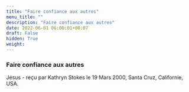 ```yaml
---
title: "Faire confiance aux autres"
menu_title: ""
description: "Faire confiance aux autres"
date: 2022-06-01 06:00:01+00:07
draft: False
hidden: True
weight:
---
```

### Faire confiance aux autres

Jésus - reçu par Kathryn Stokes le 19 Mars 2000, Santa Cruz, Californie, USA.



